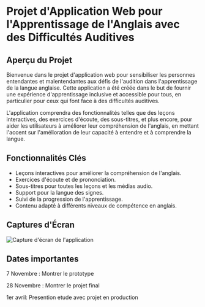 # Projet d'Application Web pour l'Apprentissage de l'Anglais avec des Difficultés Auditives

## Aperçu du Projet

Bienvenue dans le projet d'application web pour sensibiliser les personnes entendantes et malentendantes aux défis de l'audition dans l'apprentissage de la langue anglaise. Cette application a été créée dans le but de fournir une expérience d'apprentissage inclusive et accessible pour tous, en particulier pour ceux qui font face à des difficultés auditives.

L'application comprendra des fonctionnalités telles que des leçons interactives, des exercices d'écoute, des sous-titres, et plus encore, pour aider les utilisateurs à améliorer leur compréhension de l'anglais, en mettant l'accent sur l'amélioration de leur capacité à entendre et à comprendre la langue.

## Fonctionnalités Clés

- Leçons interactives pour améliorer la compréhension de l'anglais.
- Exercices d'écoute et de prononciation.
- Sous-titres pour toutes les leçons et les médias audio.
- Support pour la langue des signes.
- Suivi de la progression de l'apprentissage.
- Contenu adapté à différents niveaux de compétence en anglais.

## Captures d'Écran

![Capture d'écran de l'application](screenshot.png)

## Dates importantes

7 Novembre : Montrer le prototype

28 Novembre : Montrer le projet final

1er avril: Presention etude avec projet en production 